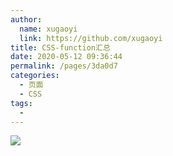```yaml
---
author: 
  name: xugaoyi
  link: https://github.com/xugaoyi
title: CSS-function汇总
date: 2020-05-12 09:36:44
permalink: /pages/3da0d7
categories: 
  - 页面
  - CSS
tags: 
  - 
---
```

![](https://cdn.jsdelivr.net/gh/xugaoyi/image_store/blog/20200512161232.jpg)
